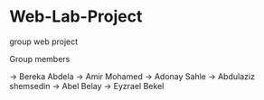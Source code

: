 # Web-Lab-Project
group web project

Group members 

-> Bereka Abdela
-> Amir Mohamed
-> Adonay Sahle
-> Abdulaziz shemsedin
-> Abel Belay
-> Eyzrael Bekel

